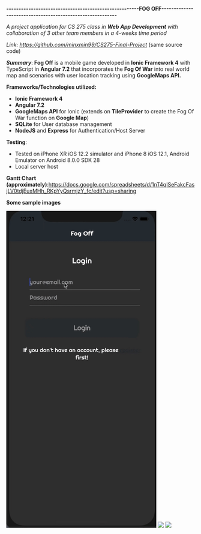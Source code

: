 **------------------------------------------------------FOG OFF----------------------------------------------------------**

*A project application for CS 275 class in **Web App Development** with collaboration of 3 other team members in a 4-weeks time period*

*Link: https://github.com/minxmin99/CS275-Final-Project* (same source code)

***Summary***: **Fog Off** is a mobile game developed in **Ionic Framework 4** with TypeScript in **Angular 7.2** that incorporates the **Fog Of War** into real world map and scenarios with user location tracking using **GoogleMaps API.**

**Frameworks/Technologies utilized:**
- **Ionic Framework 4**
- **Angular 7.2**
- **GoogleMaps API** for Ionic (extends on **TileProvider** to create the Fog Of War function on **Google Map**)
- **SQLite** for User database management
- **NodeJS** and **Express** for Authentication/Host Server


**Testing**: 
- Tested on iPhone XR iOS 12.2 simulator and iPhone 8 iOS 12.1, Android Emulator on Android 8.0.0 SDK 28 
- Local server host

**Gantt Chart (approximately)**:https://docs.google.com/spreadsheets/d/1nT4qISeFakcFasjLV0tdjEuxMHh_RKpYyQsrmjzY_fc/edit?usp=sharing

**Some sample images**

<img width="400" src="./fogoff/login.gif">
<img width="400" src="./fogoff/modify.gif">
<img width="400" src="./fogoff/map.gif">
<!-- <img width="400" src="./fogoff/fog-off/src/sample/4.png">
<img width="400" src="./fogoff/fog-off/src/sample/5.png">
<img width="400" src="./fogoff/fog-off/src/sample/6.png">
<img width="400" src="./fogoff/fog-off/src/sample/7.png"> -->
